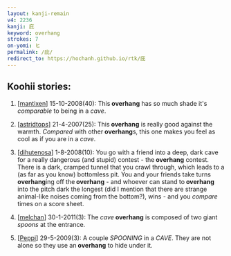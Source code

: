 ```yaml
---
layout: kanji-remain
v4: 2236
kanji: 庇
keyword: overhang
strokes: 7
on-yomi: ヒ
permalink: /庇/
redirect_to: https://hochanh.github.io/rtk/庇
---
```


## Koohii stories: 

1) [<a href="http://kanji.koohii.com/profile/mantixen">mantixen</a>] 15-10-2008(40): This<strong> overhang</strong> has so much shade it&#039;s <em>comparable</em> to being in a <em>cave</em>.

2) [<a href="http://kanji.koohii.com/profile/astridtops">astridtops</a>] 21-4-2007(25): This<strong> overhang</strong> is really good against the warmth. <em>Compared</em> with other<strong> overhang</strong>s, this one makes you feel as cool as if you are in a <em>cave</em>.

3) [<a href="http://kanji.koohii.com/profile/dihutenosa">dihutenosa</a>] 1-8-2008(10): You go with a friend into a deep, dark cave for a really dangerous (and stupid) contest - the<strong> overhang</strong> contest. There is a dark, cramped tunnel that you crawl through, which leads to a (as far as you know) bottomless pit. You and your friends take turns <strong>overhang</strong>ing off the<strong> overhang</strong> - and whoever can stand to<strong> overhang</strong> into the pitch dark the longest (did I mention that there are strange animal-like noises coming from the bottom?), wins - and you <em>compare</em> times on a score sheet.

4) [<a href="http://kanji.koohii.com/profile/melchan">melchan</a>] 30-1-2011(3): The <em>cave</em><strong> overhang</strong> is composed of two giant <em>spoons</em> at the entrance.

5) [<a href="http://kanji.koohii.com/profile/Peppi">Peppi</a>] 29-5-2009(3): A couple <em>SPOONING</em> in a <em>CAVE</em>. They are not alone so they use an<strong> overhang</strong> to hide under it.

